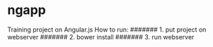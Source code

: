 # ngapp
Training project on Angular.js
How to run:
####### 1. put project on webserver
####### 2. bower install
####### 3. run webserver